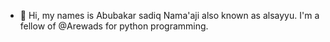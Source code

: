 - 👋 Hi, my names is Abubakar sadiq Nama'aji also known as alsayyu.
I'm a fellow of @Arewads for python programming.

<!---
AlsayyuNamaaji1/AlsayyuNamaaji1 is a ✨ special ✨ repository because its `README.md` (this file) appears on your GitHub profile.
You can click the Preview link to take a look at your changes.
--->
